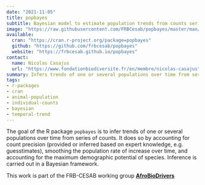 ```yaml
---
date: "2021-11-05"
title: popbayes
subtitle: Bayesian model to estimate population trends from counts series
image: "https://raw.githubusercontent.com/FRBCesab/popbayes/master/man/figures/hexsticker.png"
available:
  cran: "https://cran.r-project.org/package=popbayes"
  github: "https://github.com/frbcesab/popbayes"
  website: "https://frbcesab.github.io/popbayes"
contact:
  name: Nicolas Casajus
  url: "https://www.fondationbiodiversite.fr/en/membre/nicolas-casajus"
summary: Infers trends of one or several populations over time from series of counts. It does so by accounting for count precision, smoothing the population rate of increase over time, and accounting for the maximum demographic potential of species.
tags:
- r-packages
- cran
- animal-population
- individual-counts
- bayesian
- temporal-trend
---
```


The goal of the R package `popbayes` is to infer trends of one or several populations over time from series of counts. It does so by accounting for count precision (provided or inferred based on expert knowledge, e.g. guesstimates), smoothing the population rate of increase over time, and accounting for the maximum demographic potential of species. Inference is carried out in a Bayesian framework.

This work is part of the FRB-CESAB working group [**AfroBioDrivers**](https://www.fondationbiodiversite.fr/en/the-frb-in-action/programs-and-projects/le-cesab/afrobiodrivers/)

